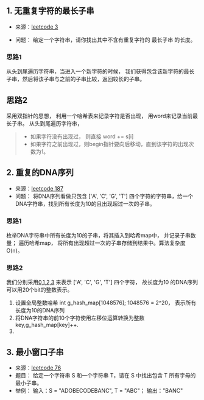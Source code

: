 
## 1. 无重复字符的最长子串

- 来源：[leetcode 3](https://leetcode-cn.com/problems/longest-substring-without-repeating-characters/)

- 问题： 给定一个字符串，请你找出其中不含有重复字符的 最长子串 的长度。

### 思路1 

从头到尾遍历字符串，当进入一个新字符的时候， 我们获得包含该新字符的最长子串，然后将该子串与之前的子串比较，返回较长的子串。

## 思路2

采用双指针的思想， 利用一个哈希表来记录字符是否出现， 用word来记录当前最长子串。 
从头到尾遍历字符串， 
> - 如果字符没有出现过， 则直接 word += s[i]
> - 如果字符之前出现过，则begin指针要向后移动，直到该字符的出现次数为1。

## 2. 重复的DNA序列

- 来源：[leetcode 187](https://leetcode-cn.com/problems/repeated-dna-sequences/)
- 问题： 将DNA序列看做只包含 ['A', 'C', 'G', 'T'] 四个字符的字符串，给一个DNA字符串，找到所有长度为10的且出现超过一次的子串。


### 思路1

枚举DNA字符串中所有长度为10的子串，将其插入到哈希map中， 并记录子串数量； 遍历哈希map， 将所有出现超过一次的子串存储到结果中。算法复杂度O(n)。

### 思路2

我们分别采用[0,1,2,3](二进制形式) 来表示 ['A', 'C', 'G', 'T'] 四个字符， 故长度为10 的DNA序列可以用20个bit的整数表示。

1. 设置全局整数哈希 int g_hash_map[1048576]; 1048576 = 2^20， 表示所有长度为10的DNA序列
2. 将DNA字符串的前10个字符使用左移位运算转换为整数key,g_hash_map[key]++.
3. 


## 3. 最小窗口子串

- 来源：[leetcode 76](https://leetcode-cn.com/problems/minimum-window-substring/)
- 题目： 给定一个字符串 S 和一个字符串 T，请在 S 中找出包含 T 所有字母的最小子串。
- 举例： 输入：S = "ADOBECODEBANC", T = "ABC"； 输出："BANC"

